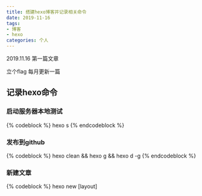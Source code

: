 ```yaml
---
title: 搭建hexo博客并记录相关命令
date: 2019-11-16
tags:
- 博客
- hexo
categories: 个人
---
```

2019.11.16
第一篇文章

立个flag
每月更新一篇

## 记录hexo命令
### 启动服务器本地测试
{% codeblock %}
hexo s
{% endcodeblock %}

### 发布到github
{% codeblock %}
hexo clean && hexo g && hexo d -g
{% endcodeblock %}

### 新建文章
{% codeblock %}
hexo new [layout] <title>
{% endcodeblock %}

### 新增文章的分类和标签
{% codeblock %}
---
title: Hello World
tags: //标签
- 博客 
- hexo
categories: 个人 //分类
---
{% endcodeblock %}